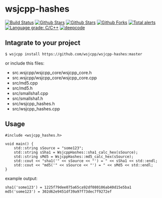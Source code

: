 # wsjcpp-hashes

[![Build Status](https://api.travis-ci.com/wsjcpp/wsjcpp-hashes.svg?branch=master)](https://travis-ci.com/wsjcpp/wsjcpp-hashes) [![Github Stars](https://img.shields.io/github/stars/wsjcpp/wsjcpp-hashes.svg?label=github%20%E2%98%85)](https://github.com/wsjcpp/wsjcpp-hashes/stargazers) [![Github Stars](https://img.shields.io/github/contributors/wsjcpp/wsjcpp-hashes.svg)](https://github.com/wsjcpp/wsjcpp-hashes/) [![Github Forks](https://img.shields.io/github/forks/wsjcpp/wsjcpp-hashes.svg?label=github%20forks)](https://github.com/wsjcpp/wsjcpp-hashes/network/members) [![Total alerts](https://img.shields.io/lgtm/alerts/g/wsjcpp/wsjcpp-hashes.svg?logo=lgtm&logoWidth=18)](https://lgtm.com/projects/g/wsjcpp/wsjcpp-hashes/alerts/) [![Language grade: C/C++](https://img.shields.io/lgtm/grade/cpp/g/wsjcpp/wsjcpp-hashes.svg?logo=lgtm&logoWidth=18)](https://lgtm.com/projects/g/wsjcpp/wsjcpp-hashes/context:cpp) [![deepcode](https://www.deepcode.ai/api/gh/badge?key=eyJhbGciOiJIUzI1NiIsInR5cCI6IkpXVCJ9.eyJwbGF0Zm9ybTEiOiJnaCIsIm93bmVyMSI6IndzamNwcCIsInJlcG8xIjoid3NqY3BwLWhhc2hlcyIsImF1dGhvcklkIjoxNTY0MSwiaWF0IjoxNjMwMTU1NjMxfQ.PZSjl4jX2h5xQVF9Phtd02BJNG4A_IrvGy2zxUNtlFE)](https://www.deepcode.ai/app/gh/wsjcpp/wsjcpp-hashes/_/dashboard?utm_content=gh%2Fwsjcpp%2Fwsjcpp-hashes)


## Intagrate to your project

```
$ wsjcpp install https://github.com/wsjcpp/wsjcpp-hashes:master
```

or include this files:

* src.wsjcpp/wsjcpp_core/wsjcpp_core.h
* src.wsjcpp/wsjcpp_core/wsjcpp_core.cpp
* src/md5.cpp
* src/md5.h
* src/smallsha1.cpp
* src/smallsha1.h
* src/wsjcpp_hashes.h
* src/wsjcpp_hashes.cpp


## Usage

```
#include <wsjcpp_hashes.h>

void main() {
    std::string sSource = "some123";
    std::string sSha1 = WsjcppHashes::sha1_calc_hex(sSource);
    std::string sMd5 = WsjcppHashes::md5_calc_hex(sSource);
    std::cout << "sha1('" << sSource << "') = " << sSha1 << std::endl;
    std::cout << "md5('" << sSource << "') = " << sMd5 << std::endl;
}
```

example output:
```
sha1('some123') = 1225f79dee075a65ca92df080106ab40d15e5ba1
md5('some123') = 302d62e9451df39a97f73dec7f9272ef
```
